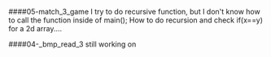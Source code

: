 ####05-match_3_game
I try to do recursive function, but I don't know how to call the function inside of main();
How to do recursion and check if(x==y) for a 2d array....

####04-_bmp_read_3
still working on
